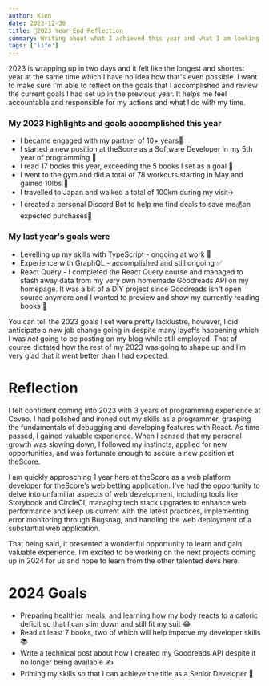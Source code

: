 ```yaml
---
author: Kien
date: 2023-12-30
title: 🎄2023 Year End Reflection
summary: Writing about what I achieved this year and what I am looking forward to next year.
tags: ['life']
---
```


2023 is wrapping up in two days and it felt like the longest and shortest year at the same time which I have no idea how that's even possible. I want to make sure I’m able to reflect on the goals that I accomplished and review the current goals I had set up in the previous year. It helps me feel accountable and responsible for my actions and what I do with my time.

### My 2023 highlights and goals accomplished this year

<ul>
<li>I became engaged with my partner of 10+ years💍</li>
<li>I started a new position at theScore as a Software Developer in my 5th year of programming 🎯 </li>
<li>I read 17 books this year, exceeding the 5 books I set as a goal 🥳</li>
<li>I went to the gym and did a total of 78 workouts starting in May and gained 10lbs 💪</li>
<li>I travelled to Japan and walked a total of 100km during my visit✈️</li>
<li>I created a personal Discord Bot to help me find deals to save me💰on expected purchases🤖</li>
</ul>

### My last year's goals were

<ul>
    <li>Levelling up my skills with TypeScript - ongoing at work 🍃</li>
    <li>Experience with GraphQL - accomplished and still ongoing ✅</li>
    <li>React Query - I completed the React Query course and managed to stash away data from my very own homemade Goodreads API on my homepage. It was a bit of a DIY project since Goodreads isn't open source anymore and I wanted to preview and show my currently reading books 💯</li>
</ul>

You can tell the 2023 goals I set were pretty lacklustre, however, I did anticipate a new job change going in despite many layoffs happening which I was _not_ going to be posting on my blog while still employed. That of course dictated how the rest of my 2023 was going to shape up and I’m very glad that it went better than I had expected.

# Reflection

I felt confident coming into 2023 with 3 years of programming experience at Coveo. I had polished and ironed out my skills as a programmer, grasping the fundamentals of debugging and developing features with React. As time passed, I gained valuable experience. When I sensed that my personal growth was slowing down, I followed my instincts, applied for new opportunities, and was fortunate enough to secure a new position at theScore.

I am quickly approaching 1 year here at theScore as a web platform developer for theScore’s web betting application. I've had the opportunity to delve into unfamiliar aspects of web development, including tools like Storybook and CircleCI, managing tech stack upgrades to enhance web performance and keep us current with the latest practices, implementing error monitoring through Bugsnag, and handling the web deployment of a substantial web application.

That being said, it presented a wonderful opportunity to learn and gain valuable experience. I’m excited to be working on the next projects coming up in 2024 for us and hope to learn from the other talented devs here.

# 2024 Goals

<ul>
    <li>Preparing healthier meals, and learning how my body reacts to a caloric deficit so that I can slim down and still fit my suit 😂</li>
    <li>Read at least 7 books, two of which will help improve my developer skills 📚</li>
    <li>Write a technical post about how I created my Goodreads API despite it no longer being available ✍️</li>
    <li>Priming my skills so that I can achieve the title as a Senior Developer 🎯</li>
</ul>
